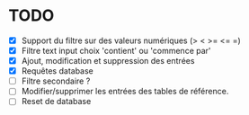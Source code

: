 # TODO

- [x] Support du filtre sur des valeurs numériques (\> < \>= <= =)
- [x] Filtre text input choix 'contient' ou 'commence par'
- [x] Ajout, modification et suppression des entrées
- [x] Requêtes database
- [ ] Filtre secondaire ?
- [ ] Modifier/supprimer les entrées des tables de référence.
- [ ] Reset de database